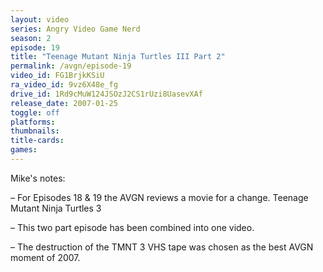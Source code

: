 ```yaml
---
layout: video
series: Angry Video Game Nerd
season: 2
episode: 19
title: "Teenage Mutant Ninja Turtles III Part 2"
permalink: /avgn/episode-19
video_id: FG1BrjkKSiU
ra_video_id: 9vz6X48e_fg
drive_id: 1Rd9cMuW124JSOzJ2CS1rUzi8UasevXAf
release_date: 2007-01-25
toggle: off
platforms: 
thumbnails: 
title-cards: 
games: 
---
```


<p class="mikes-notes">Mike's notes:</p>

– For Episodes 18 & 19 the AVGN reviews a movie for a change. Teenage Mutant Ninja Turtles 3

– This two part episode has been combined into one video.

– The destruction of the TMNT 3 VHS tape was chosen as the best AVGN moment of 2007.